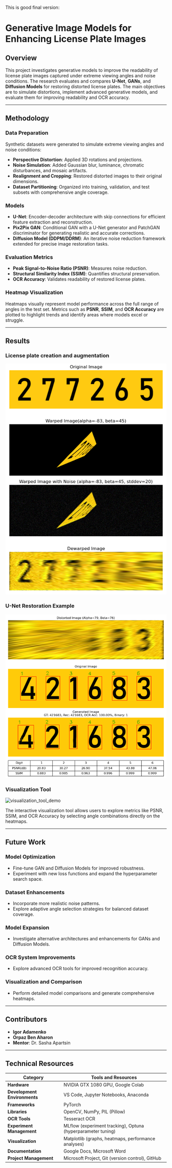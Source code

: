 This is good final version:

# Generative Image Models for Enhancing License Plate Images

## Overview

This project investigates generative models to improve the readability of license plate images captured under extreme viewing angles and noise conditions. The research evaluates and compares **U-Net**, **GANs**, and **Diffusion Models** for restoring distorted license plates. The main objectives are to simulate distortions, implement advanced generative models, and evaluate them for improving readability and OCR accuracy.

---

## Methodology

### Data Preparation

Synthetic datasets were generated to simulate extreme viewing angles and noise conditions:

- **Perspective Distortion**: Applied 3D rotations and projections.
- **Noise Simulation**: Added Gaussian blur, luminance, chromatic disturbances, and mosaic artifacts.
- **Realignment and Cropping**: Restored distorted images to their original dimensions.
- **Dataset Partitioning**: Organized into training, validation, and test subsets with comprehensive angle coverage.

### Models

- **U-Net**: Encoder-decoder architecture with skip connections for efficient feature extraction and reconstruction.
- **Pix2Pix GAN**: Conditional GAN with a U-Net generator and PatchGAN discriminator for generating realistic and accurate corrections.
- **Diffusion Model (DDPM/DDRM)**: An iterative noise reduction framework extended for precise image restoration tasks.

### Evaluation Metrics

- **Peak Signal-to-Noise Ratio (PSNR)**: Measures noise reduction.
- **Structural Similarity Index (SSIM)**: Quantifies structural preservation.
- **OCR Accuracy**: Validates readability of restored license plates.

### Heatmap Visualization

Heatmaps visually represent model performance across the full range of angles in the test set. Metrics such as **PSNR**, **SSIM**, and **OCR Accuracy** are plotted to highlight trends and identify areas where models excel or struggle.

---

## Results

### License plate creation and augmentation
![data_augmentation](results/data_augmentation.png) 

### U-Net Restoration Example
![Unet_sample](results/Unet_sample.png) 

### Visualization Tool
![visualization_tool_demo](results/visualization_tool_demo.gif)

The interactive visualization tool allows users to explore metrics like PSNR, SSIM, and OCR Accuracy by selecting angle combinations directly on the heatmaps.

---

## Future Work

### Model Optimization
- Fine-tune GAN and Diffusion Models for improved robustness.
- Experiment with new loss functions and expand the hyperparameter search space.

### Dataset Enhancements
- Incorporate more realistic noise patterns.
- Explore adaptive angle selection strategies for balanced dataset coverage.

### Model Expansion
- Investigate alternative architectures and enhancements for GANs and Diffusion Models.

### OCR System Improvements
- Explore advanced OCR tools for improved recognition accuracy.

### Visualization and Comparison
- Perform detailed model comparisons and generate comprehensive heatmaps.

---

## Contributors

- **Igor Adamenko**
- **Orpaz Ben Aharon**
- **Mentor**: Dr. Sasha Apartsin

---

## Technical Resources

| **Category**       | **Tools and Resources**                                  |
|---------------------|---------------------------------------------------------|
| **Hardware**        | NVIDIA GTX 1080 GPU, Google Colab                       |
| **Development Environments** | VS Code, Jupyter Notebooks, Anaconda          |
| **Frameworks**      | PyTorch                                                |
| **Libraries**       | OpenCV, NumPy, PIL (Pillow)                             |
| **OCR Tools**       | Tesseract OCR                                          |
| **Experiment Management** | MLflow (experiment tracking), Optuna (hyperparameter tuning) |
| **Visualization**   | Matplotlib (graphs, heatmaps, performance analyses)     |
| **Documentation**   | Google Docs, Microsoft Word                            |
| **Project Management** | Microsoft Project, Git (version control), GitHub   |